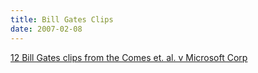 ```yaml
---
title: Bill Gates Clips
date: 2007-02-08
---
```

<a href="http://iowaconsumercase.org/lc-8.html">12 Bill Gates clips from the Comes et. al. v Microsoft Corp</a>
